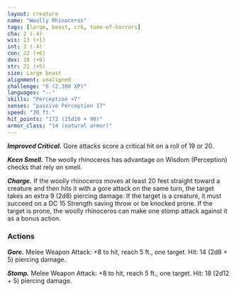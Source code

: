 ```yaml
---
layout: creature
name: "Woolly Rhinoceros"
tags: [large, beast, cr6, tome-of-horrors]
cha: 2 (-4)
wis: 13 (+1)
int: 3 (-4)
con: 22 (+6)
dex: 10 (+0)
str: 21 (+5)
size: Large beast
alignment: unaligned
challenge: "6 (2,300 XP)"
languages: "--"
skills: "Perception +7"
senses: "passive Perception 17"
speed: "30 ft."
hit_points: "172 (15d10 + 90)"
armor_class: "14 (natural armor)"
---
```


***Improved Critical.*** Gore attacks score a critical hit on a roll of 19 or 20.

***Keen Smell.*** The woolly rhinoceros has advantage on Wisdom
(Perception) checks that rely on smell.

***Charge.*** If the woolly rhinoceros moves at least 20 feet straight toward
a creature and then hits it with a gore attack on the same turn, the target
takes an extra 9 (2d8) piercing damage. If the target is a creature, it must
succeed on a DC 15 Strength saving throw or be knocked prone. If the
target is prone, the woolly rhinoceros can make one stomp attack against
it as a bonus action.

### Actions

***Gore.*** Melee Weapon Attack: +8 to hit, reach 5 ft.,
one target. Hit: 14 (2d8 + 5) piercing damage.

***Stomp.*** Melee Weapon Attack: +8 to hit, reach 5
ft., one target. Hit: 18 (2d12 + 5) piercing damage.
